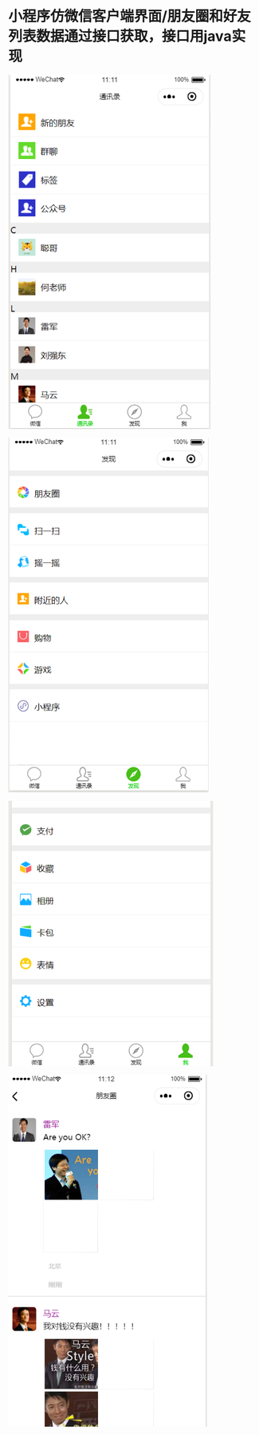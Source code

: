 # 小程序仿微信客户端界面/朋友圈和好友列表数据通过接口获取，接口用java实现

![image-20200929111156093](img/image-20200929111156093.png)

![image-20200929111206609](img/image-20200929111206609.png)

![image-20200929111222854](img/image-20200929111222854.png)

![image-20200929111236031](img/image-20200929111236031.png)